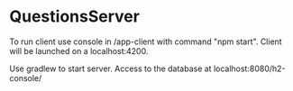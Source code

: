 # QuestionsServer

To run client use console in /app-client with command "npm start". Client will be launched on a localhost:4200.

Use gradlew to start server. Access to the database at localhost:8080/h2-console/
